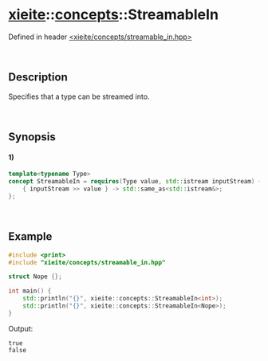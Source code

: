 # [xieite](../../xieite.md)\:\:[concepts](../../concepts.md)\:\:StreamableIn
Defined in header [<xieite/concepts/streamable_in.hpp>](../../../include/xieite/concepts/streamable_in.hpp)

&nbsp;

## Description
Specifies that a type can be streamed into.

&nbsp;

## Synopsis
#### 1)
```cpp
template<typename Type>
concept StreamableIn = requires(Type value, std::istream inputStream) {
    { inputStream >> value } -> std::same_as<std::istream&>;
};
```

&nbsp;

## Example
```cpp
#include <print>
#include "xieite/concepts/streamable_in.hpp"

struct Nope {};

int main() {
    std::println("{}", xieite::concepts::StreamableIn<int>);
    std::println("{}", xieite::concepts::StreamableIn<Nope>);
}
```
Output:
```
true
false
```
